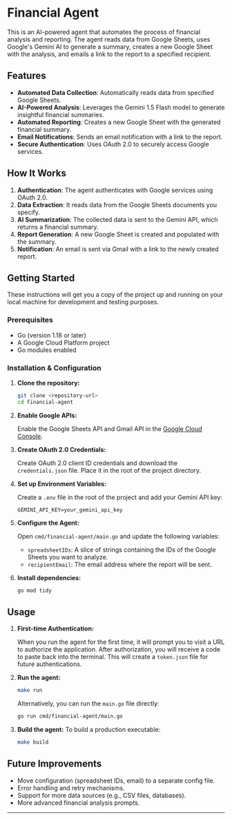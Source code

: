 # Financial Agent

This is an AI-powered agent that automates the process of financial analysis and reporting. The agent reads data from Google Sheets, uses Google's Gemini AI to generate a summary, creates a new Google Sheet with the analysis, and emails a link to the report to a specified recipient.

## Features

-   **Automated Data Collection**: Automatically reads data from specified Google Sheets.
-   **AI-Powered Analysis**: Leverages the Gemini 1.5 Flash model to generate insightful financial summaries.
-   **Automated Reporting**: Creates a new Google Sheet with the generated financial summary.
-   **Email Notifications**: Sends an email notification with a link to the report.
-   **Secure Authentication**: Uses OAuth 2.0 to securely access Google services.

## How It Works

1.  **Authentication**: The agent authenticates with Google services using OAuth 2.0.
2.  **Data Extraction**: It reads data from the Google Sheets documents you specify.
3.  **AI Summarization**: The collected data is sent to the Gemini API, which returns a financial summary.
4.  **Report Generation**: A new Google Sheet is created and populated with the summary.
5.  **Notification**: An email is sent via Gmail with a link to the newly created report.

## Getting Started

These instructions will get you a copy of the project up and running on your local machine for development and testing purposes.

### Prerequisites

-   Go (version 1.18 or later)
-   A Google Cloud Platform project
-   Go modules enabled

### Installation & Configuration

1.  **Clone the repository:**
    ```sh
    git clone <repository-url>
    cd financial-agent
    ```

2.  **Enable Google APIs:**

    Enable the Google Sheets API and Gmail API in the [Google Cloud Console](https://console.cloud.google.com/).

3.  **Create OAuth 2.0 Credentials:**

    Create OAuth 2.0 client ID credentials and download the `credentials.json` file. Place it in the root of the project directory.

4.  **Set up Environment Variables:**

    Create a `.env` file in the root of the project and add your Gemini API key:
    ```
    GEMINI_API_KEY=your_gemini_api_key
    ```

5.  **Configure the Agent:**

    Open `cmd/financial-agent/main.go` and update the following variables:
    - `spreadsheetIDs`: A slice of strings containing the IDs of the Google Sheets you want to analyze.
    - `recipientEmail`: The email address where the report will be sent.

6.  **Install dependencies:**
    ```sh
    go mod tidy
    ```

## Usage

1.  **First-time Authentication:**

    When you run the agent for the first time, it will prompt you to visit a URL to authorize the application. After authorization, you will receive a code to paste back into the terminal. This will create a `token.json` file for future authentications.

2.  **Run the agent:**
    ```sh
    make run
    ```
    Alternatively, you can run the `main.go` file directly:
    ```sh
    go run cmd/financial-agent/main.go
    ```
3.  **Build the agent:**
    To build a production executable:
    ```sh
    make build
    ```

## Future Improvements

-   Move configuration (spreadsheet IDs, email) to a separate config file.
-   Error handling and retry mechanisms.
-   Support for more data sources (e.g., CSV files, databases).
-   More advanced financial analysis prompts.

---
